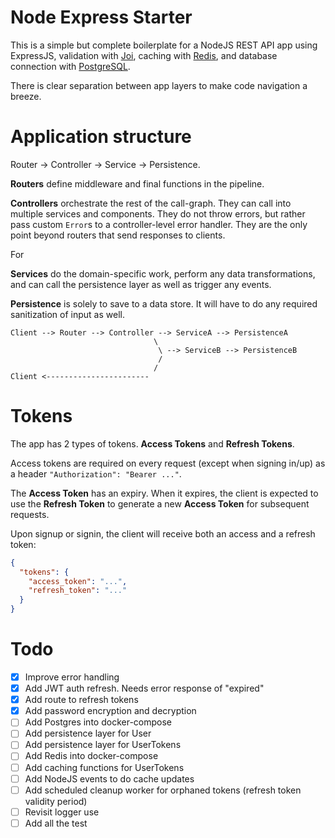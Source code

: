 # Node Express Starter

This is a simple but complete boilerplate for a NodeJS REST API app using ExpressJS, validation with [Joi](https://joi.dev/), caching with [Redis](https://redis.io/), and database connection with [PostgreSQL](https://www.postgresql.org/).

There is clear separation between app layers to make code navigation a breeze.

# Application structure

Router -> Controller -> Service -> Persistence.

**Routers** define middleware and final functions in the pipeline.

**Controllers** orchestrate the rest of the call-graph. They can call into multiple services and components. They do not throw errors, but rather pass custom `Error`s to a controller-level error handler. They are the only point beyond routers that send responses to clients.

For

**Services** do the domain-specific work, perform any data transformations, and can call the persistence layer as well as trigger any events.

**Persistence** is solely to save to a data store. It will have to do any required sanitization of input as well.

```
Client --> Router --> Controller --> ServiceA --> PersistenceA
                                \
                                 \ --> ServiceB --> PersistenceB
                                 /
                                /
Client <-----------------------
```

# Tokens

The app has 2 types of tokens. **Access Tokens** and **Refresh Tokens**.

Access tokens are required on every request (except when signing in/up) as a header `"Authorization": "Bearer ..."`.

The **Access Token** has an expiry. When it expires, the client is expected to use the **Refresh Token** to generate a new **Access Token** for subsequent requests.

Upon signup or signin, the client will receive both an access and a refresh token:

```json
{
  "tokens": {
    "access_token": "...",
    "refresh_token": "..."
  }
}
```

# Todo

- [x] Improve error handling
- [x] Add JWT auth refresh. Needs error response of "expired"
- [x] Add route to refresh tokens
- [x] Add password encryption and decryption
- [ ] Add Postgres into docker-compose
- [ ] Add persistence layer for User
- [ ] Add persistence layer for UserTokens
- [ ] Add Redis into docker-compose
- [ ] Add caching functions for UserTokens
- [ ] Add NodeJS events to do cache updates
- [ ] Add scheduled cleanup worker for orphaned tokens (refresh token validity period)
- [ ] Revisit logger use
- [ ] Add all the test
